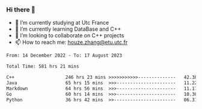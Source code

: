 ### Hi there 👋
- 🔭 I’m currently studying at Utc France
- 🌱 I’m currently learning DataBase and C++
- 👯 I’m looking to collaborate on C++ projects
- 📫 How to reach me: houze.zhang@etu.utc.fr

<!--START_SECTION:waka-->

```txt
From: 14 December 2022 - To: 17 August 2023

Total Time: 581 hrs 21 mins

C++                   246 hrs 23 mins >>>>>>>>>>>--------------   42.38 %
Java                  65 hrs 15 mins  >>>----------------------   11.22 %
Markdown              64 hrs 56 mins  >>>----------------------   11.17 %
Go                    60 hrs 14 mins  >>>----------------------   10.36 %
Python                36 hrs 42 mins  >>-----------------------   06.31 %
```

<!--END_SECTION:waka-->
